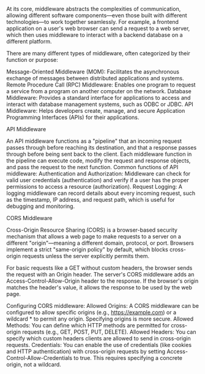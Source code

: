 At its core, middleware abstracts the complexities of communication, allowing different software components—even those built with different technologies—to work together seamlessly. For example, a frontend application on a user's web browser can send a request to a web server, which then uses middleware to interact with a backend database on a different platform.

There are many different types of middleware, often categorized by their function or purpose:

Message-Oriented Middleware (MOM): Facilitates the asynchronous exchange of messages between distributed applications and systems.
Remote Procedure Call (RPC) Middleware: Enables one program to request a service from a program on another computer on the network.
Database Middleware: Provides a standard interface for applications to access and interact with database management systems, such as ODBC or JDBC.
API Middleware: Helps developers create, manage, and secure Application Programming Interfaces (APIs) for their applications.

API Middleware

An API middleware functions as a "pipeline" that an incoming request passes through before reaching its destination, and that a response passes through before being sent back to the client. Each middleware function in the pipeline can execute code, modify the request and response objects, and pass the request to the next function. 
Common functions of API middleware:
Authentication and Authorization: Middleware can check for valid user credentials (authentication) and verify if a user has the proper permissions to access a resource (authorization).
Request Logging: A logging middleware can record details about every incoming request, such as the timestamp, IP address, and request path, which is useful for debugging and monitoring.

CORS Middleware

Cross-Origin Resource Sharing (CORS) is a browser-based security mechanism that allows a web page to make requests to a server on a different "origin"—meaning a different domain, protocol, or port. Browsers implement a strict "same-origin policy" by default, which blocks cross-origin requests unless the server explicitly permits them. 

For basic requests like a GET without custom headers, the browser sends the request with an Origin header. The server's CORS middleware adds an Access-Control-Allow-Origin header to the response. If the browser's origin matches the header's value, it allows the response to be used by the web page.

Configuring CORS middleware:
Allowed Origins: A CORS middleware can be configured to allow specific origins (e.g., https://example.com) or a wildcard * to permit any origin. Specifying origins is more secure.
Allowed Methods: You can define which HTTP methods are permitted for cross-origin requests (e.g., GET, POST, PUT, DELETE).
Allowed Headers: You can specify which custom headers clients are allowed to send in cross-origin requests.
Credentials: You can enable the use of credentials (like cookies and HTTP authentication) with cross-origin requests by setting Access-Control-Allow-Credentials to true. This requires specifying a concrete origin, not a wildcard. 

